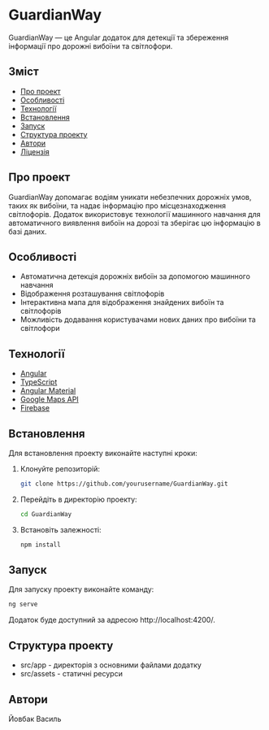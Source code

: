 # GuardianWay

GuardianWay — це Angular додаток для детекції та збереження інформації про дорожні вибоїни та світлофори.

## Зміст

- [Про проект](#про-проект)
- [Особливості](#особливості)
- [Технології](#технології)
- [Встановлення](#встановлення)
- [Запуск](#запуск)
- [Структура проекту](#структура-проекту)
- [Автори](#автори)
- [Ліцензія](#ліцензія)

## Про проект

GuardianWay допомагає водіям уникати небезпечних дорожніх умов, таких як вибоїни, та надає інформацію про місцезнаходження світлофорів. Додаток використовує технології машинного навчання для автоматичного виявлення вибоїн на дорозі та зберігає цю інформацію в базі даних.

## Особливості

- Автоматична детекція дорожніх вибоїн за допомогою машинного навчання
- Відображення розташування світлофорів
- Інтерактивна мапа для відображення знайдених вибоїн та світлофорів
- Можливість додавання користувачами нових даних про вибоїни та світлофори

## Технології

- [Angular](https://angular.io/)
- [TypeScript](https://www.typescriptlang.org/)
- [Angular Material](https://material.angular.io/)
- [Google Maps API](https://developers.google.com/maps)
- [Firebase](https://firebase.google.com/)

## Встановлення

Для встановлення проекту виконайте наступні кроки:

1. Клонуйте репозиторій:
    ```bash
    git clone https://github.com/yourusername/GuardianWay.git
    ```

2. Перейдіть в директорію проекту:
    ```bash
    cd GuardianWay
    ```

3. Встановіть залежності:
    ```bash
    npm install
    ```

## Запуск

Для запуску проекту виконайте команду:
```bash
ng serve
```

Додаток буде доступний за адресою http://localhost:4200/.

## Структура проекту

- src/app - директорія з основними файлами додатку
- src/assets - статичні ресурси

## Автори

Йовбак Василь
